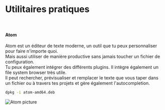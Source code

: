 Utilitaires pratiques
==
<br/>

#### Atom
Atom est un éditeur de texte moderne, un outil que tu peux personnaliser pour faire n'importe quoi. </br>
Mais aussi utiliser de manière productive sans jamais toucher un fichier de configuration. </br>
Tu peux également intégrer des différents plugins. Il intègre également un file system browser très utile. </br>
Il peut rechercher, prévisualiser et remplacer le texte que vous taper dans un fichier ou à travers tes projets et gère également l'autocompletion. </br>
```bash
dpkg -i atom-amd64.deb
```
![Atom picture](https://upload.wikimedia.org/wikipedia/commons/6/64/Atom-editor.png "atome picture")

